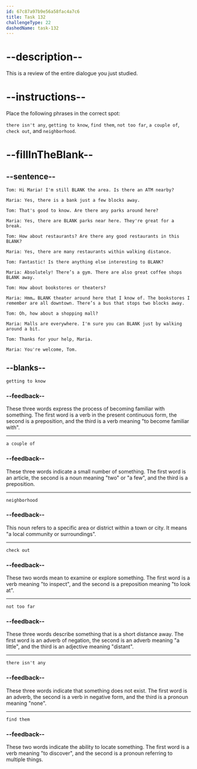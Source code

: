```yaml
---
id: 67c87a97b9e56a58fac4a7c6
title: Task 132
challengeType: 22
dashedName: task-132
---
```

<!-- REVIEW -->

# --description--

This is a review of the entire dialogue you just studied.

# --instructions--

Place the following phrases in the correct spot:

`there isn't any`, `getting to know`, `find them`, `not too far`, `a couple of`, `check out`, and `neighborhood`.

# --fillInTheBlank--

## --sentence--

`Tom: Hi Maria! I'm still BLANK the area. Is there an ATM nearby?`  

`Maria: Yes, there is a bank just a few blocks away.`  

`Tom: That's good to know. Are there any parks around here?`  

`Maria: Yes, there are BLANK parks near here. They're great for a break.`  

`Tom: How about restaurants? Are there any good restaurants in this BLANK?`  

`Maria: Yes, there are many restaurants within walking distance.`  

`Tom: Fantastic! Is there anything else interesting to BLANK?`  

`Maria: Absolutely! There’s a gym. There are also great coffee shops BLANK away.`  

`Tom: How about bookstores or theaters?`  

`Maria: Hmm… BLANK theater around here that I know of. The bookstores I remember are all downtown. There’s a bus that stops two blocks away.`  

`Tom: Oh, how about a shopping mall?`  

`Maria: Malls are everywhere. I'm sure you can BLANK just by walking around a bit.`  

`Tom: Thanks for your help, Maria.`  

`Maria: You're welcome, Tom.`  

## --blanks--

`getting to know`  

### --feedback--  

These three words express the process of becoming familiar with something. The first word is a verb in the present continuous form, the second is a preposition, and the third is a verb meaning "to become familiar with".  

---

`a couple of`  

### --feedback--  

These three words indicate a small number of something. The first word is an article, the second is a noun meaning "two" or "a few", and the third is a preposition.  

---

`neighborhood`  

### --feedback--  

This noun refers to a specific area or district within a town or city. It means "a local community or surroundings".  

---

`check out`  

### --feedback--  

These two words mean to examine or explore something. The first word is a verb meaning "to inspect", and the second is a preposition meaning "to look at".  

---

`not too far`  

### --feedback--  

These three words describe something that is a short distance away. The first word is an adverb of negation, the second is an adverb meaning "a little", and the third is an adjective meaning "distant".  

---

`there isn't any`  

### --feedback--  

These three words indicate that something does not exist. The first word is an adverb, the second is a verb in negative form, and the third is a pronoun meaning "none". 

---

`find them`  

### --feedback--

These two words indicate the ability to locate something. The first word is a verb meaning "to discover", and the second is a pronoun referring to multiple things.
